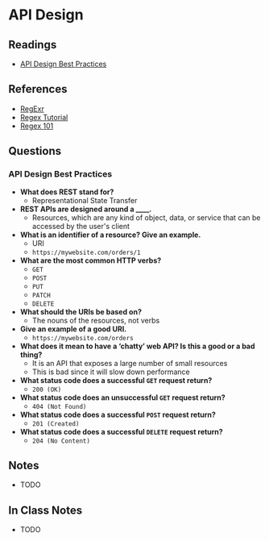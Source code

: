 # API Design

## Readings

* [API Design Best Practices](https://docs.microsoft.com/en-us/azure/architecture/best-practices/api-design)

## References

* [RegExr](https://regexr.com/)
* [Regex Tutorial](https://medium.com/factory-mind/regex-tutorial-a-simple-cheatsheet-by-examples-649dc1c3f285)
* [Regex 101](https://regex101.com/)

## Questions

### API Design Best Practices

* **What does REST stand for?**
  * Representational State Transfer
* **REST APIs are designed around a ____.**
  * Resources, which are any kind of object, data, or service that can be accessed by the user's client
* **What is an identifier of a resource? Give an example.**
  * URI
  * `https://mywebsite.com/orders/1`
* **What are the most common HTTP verbs?**
  * `GET`
  * `POST`
  * `PUT`
  * `PATCH`
  * `DELETE`
* **What should the URIs be based on?**
  * The nouns of the resources, not verbs
* **Give an example of a good URI.**
  * `https://mywebsite.com/orders`
* **What does it mean to have a ‘chatty’ web API? Is this a good or a bad thing?**
  * It is an API that exposes a large number of small resources
  * This is bad since it will slow down performance
* **What status code does a successful `GET` request return?**
  * `200 (OK)`
* **What status code does an unsuccessful `GET` request return?**
  * `404 (Not Found)`
* **What status code does a successful `POST` request return?**
  * `201 (Created)`
* **What status code does a successful `DELETE` request return?**
  * `204 (No Content)`

## Notes

* TODO

## In Class Notes

* TODO

